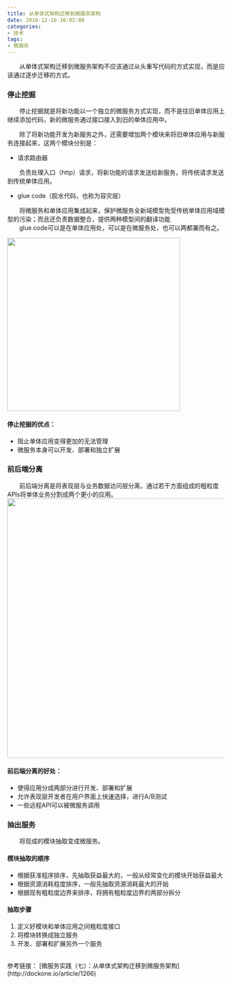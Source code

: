 ```yaml
---
title: 从单体式架构迁移到微服务架构
date: 2016-12-16 16:02:00
categories:
- 技术
tags:
- 微服务
---
```

&emsp;&emsp;从单体式架构迁移到微服务架构不应该通过从头重写代码的方式实现，而是应该通过逐步迁移的方式。
<!-- more -->
### 停止挖掘
&emsp;&emsp;停止挖掘就是将新功能以一个独立的微服务方式实现，而不是往旧单体应用上继续添加代码，新的微服务通过接口接入到旧的单体应用中。

&emsp;&emsp;除了将新功能开发为新服务之外，还需要增加两个模块来将旧单体应用与新服务连接起来，这两个模块分别是：
* 请求路由器
<p class="li-explanation">&emsp;&emsp;负责处理入口（http）请求，将新功能的请求发送给新服务，将传统请求发送到传统单体应用。</p>

* glue code（胶水代码，也称为容灾层）
<p class="li-explanation">&emsp;&emsp;将微服务和单体应用集成起来，保护微服务全新域模型免受传统单体应用域模型的污染；而且还负责数据整合，提供两种模型间的翻译功能<br/>&emsp;&emsp;glue code可以是在单体应用处，可以是在微服务处，也可以两都兼而有之。</p>

<img src="/images/Microservices/Single-mode-app-to-micro-service/Add-new-service-to-single-mode-app.png" width=400 height=400 />

#### 停止挖掘的优点：
* 阻止单体应用变得更加的无法管理
* 微服务本身可以开发、部署和独立扩展

### 前后端分离
&emsp;&emsp;前后端分离是将表现层与业务数据访问层分离，通过若干方面组成的粗粒度APIs将单体业务分割成两个更小的应用。
<img src="/images/Microservices/Single-mode-app-to-micro-service/Separating-front-end-and-back-end.png" width=600 height=600 />
#### 前后端分离的好处：
* 使得应用分成两部分进行开发、部署和扩展
* 允许表现层开发者在用户界面上快速选择，进行A/B测试
* 一些远程API可以被微服务调用

### 抽出服务
&emsp;&emsp;将现成的模块抽取变成微服务。

#### 模块抽取的顺序
* 根据获准程序排序，先抽取获益最大的，一般从经常变化的模块开始获益最大
* 根据资源消耗程度排序，一般先抽取资源消耗最大的开始
* 根据现有粗粒度边界来排序，将拥有粗粒度边界的两部分拆分

#### 抽取步骤
1. 定义好模块和单体应用之间粗粒度接口
2. 将模块转换成独立服务
3. 开发、部署和扩展另外一个服务

<br/>
参考链接：
[微服务实践（七）：从单体式架构迁移到微服务架构](http://dockone.io/article/1266)

